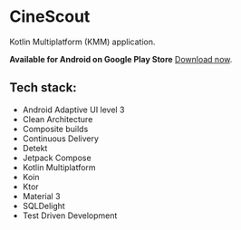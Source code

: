 # CineScout

Kotlin Multiplatform (KMM) application.

**Available for Android on Google Play Store** [Download now](https://play.google.com/store/apps/details?id=studio.forface.cinescout2).

## Tech stack:
- Android Adaptive UI level 3
- Clean Architecture
- Composite builds
- Continuous Delivery
- Detekt
- Jetpack Compose
- Kotlin Multiplatform
- Koin
- Ktor
- Material 3
- SQLDelight
- Test Driven Development
